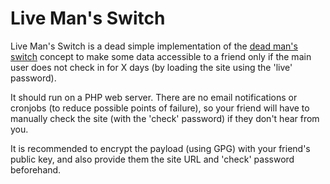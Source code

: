 # Live Man's Switch

Live Man's Switch is a dead simple implementation of the [dead man's switch](https://en.wikipedia.org/wiki/Dead_man%27s_switch) concept to make some data accessible to a friend only if the main user does not check in for X days (by loading the site using the 'live' password).

It should run on a PHP web server. There are no email notifications or cronjobs (to reduce possible points of failure), so your friend will have to manually check the site (with the 'check' password) if they don't hear from you.

It is recommended to encrypt the payload (using GPG) with your friend's public key, and also provide them the site URL and 'check' password beforehand.
